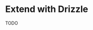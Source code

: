 # Extend with Drizzle

<!--
https://github.com/eannnnnn/ean_world/tree/main/src/modules/database
-->

TODO
